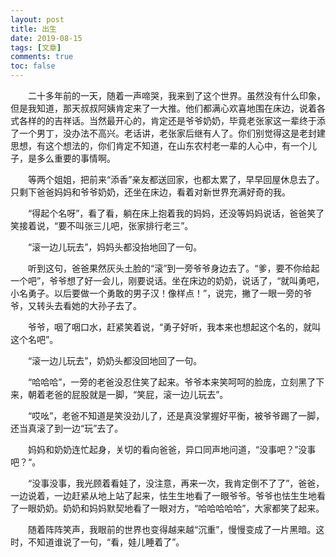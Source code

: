 ```yaml
---
layout: post
title: 出生
date: 2019-08-15
tags: [文章]
comments: true
toc: false
---
```




&emsp;&emsp;二十多年前的一天，随着一声啼哭，我来到了这个世界。虽然没有什么印象，但是我知道，那天叔叔阿姨肯定来了一大推。他们都满心欢喜地围在床边，说着各式各样的的吉祥话。当然最开心的，肯定还是爷爷奶奶，毕竟老张家这一辈终于添了一个男丁，没办法不高兴。老话讲，老张家后继有人了。你们别觉得这是老封建思想，有这个想法的，你们肯定不知道，在山东农村老一辈的人心中，有一个儿子，是多么重要的事情啊。

&emsp;&emsp;等两个姐姐，把前来“添香”亲友都送回家，也都太累了，早早回屋休息去了。只剩下爸爸妈妈和爷爷奶奶，还坐在床边，看着对新世界充满好奇的我。

&emsp;&emsp;“得起个名呀”，看了看，躺在床上抱着我的妈妈，还没等妈妈说话，爸爸笑了笑接着说，“要不叫张三儿吧，张家排行老三”。

&emsp;&emsp;“滚一边儿玩去”，妈妈头都没抬地回了一句。

&emsp;&emsp;听到这句，爸爸果然灰头土脸的“滚”到一旁爷爷身边去了。“爹，要不你给起一个吧”，爷爷想了好一会儿，刚要说话。坐在床边的奶奶，说话了，“就叫勇吧，小名勇子。以后要做一个勇敢的男子汉！像样点！”，说完，撇了一眼一旁的爷爷，又转头去看她的大孙子去了。

&emsp;&emsp;爷爷，咽了咽口水，赶紧笑着说，“勇子好听，我本来也想起这个名的，就叫这个名吧”。

&emsp;&emsp;“滚一边儿玩去”，奶奶头都没回地回了一句。

&emsp;&emsp;“哈哈哈”，一旁的老爸没忍住笑了起来。爷爷本来笑呵呵的脸庞，立刻黑了下来，朝着老爸的屁股就是一脚，“笑屁，滚一边儿玩去”。

&emsp;&emsp;“哎吆”，老爸不知道是笑没劲儿了，还是真没掌握好平衡，被爷爷踢了一脚，还当真滚了到一边“玩”去了。

&emsp;&emsp;妈妈和奶奶连忙起身，关切的看向爸爸，异口同声地问道，“没事吧？”没事吧？“。

&emsp;&emsp;“没事没事，我光顾着看娃了，没注意，再来一次，我肯定倒不了了”，爸爸，一边说着，一边赶紧从地上站了起来，怯生生地看了一眼爷爷。爷爷也怯生生地看了一眼奶奶。奶奶和妈妈默契地看了一眼对方，“哈哈哈哈哈”，大家都笑了起来。

&emsp;&emsp;随着阵阵笑声，我眼前的世界也变得越来越“沉重”，慢慢变成了一片黑暗。这时，不知道谁说了一句，“看，娃儿睡着了”。

